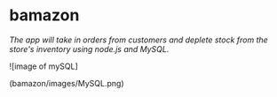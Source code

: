 # bamazon


*The app will take in orders from customers and deplete stock from the store's inventory using node.js and MySQL.*

![image of mySQL]

(bamazon/images/MySQL.png)
